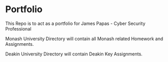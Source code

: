 # Portfolio


This Repo is to act as a portfolio for James Papas - Cyber Security Professional


Monash University Directory will contain all Monash related Homework and Assignments.


Deakin University Directory will contain Deakin Key Assignments. 
